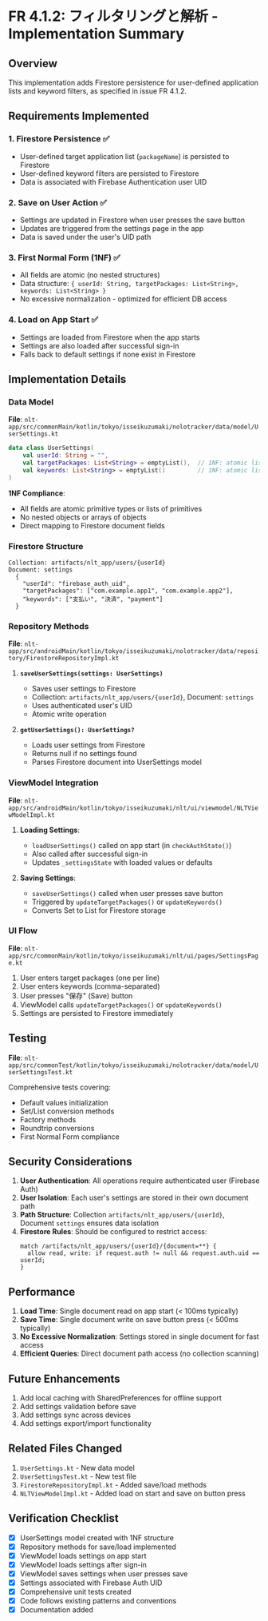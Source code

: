 # FR 4.1.2: フィルタリングと解析 - Implementation Summary

## Overview
This implementation adds Firestore persistence for user-defined application lists and keyword filters, as specified in issue FR 4.1.2.

## Requirements Implemented

### 1. Firestore Persistence ✅
- User-defined target application list (`packageName`) is persisted to Firestore
- User-defined keyword filters are persisted to Firestore
- Data is associated with Firebase Authentication user UID

### 2. Save on User Action ✅
- Settings are updated in Firestore when user presses the save button
- Updates are triggered from the settings page in the app
- Data is saved under the user's UID path

### 3. First Normal Form (1NF) ✅
- All fields are atomic (no nested structures)
- Data structure: `{ userId: String, targetPackages: List<String>, keywords: List<String> }`
- No excessive normalization - optimized for efficient DB access

### 4. Load on App Start ✅
- Settings are loaded from Firestore when the app starts
- Settings are also loaded after successful sign-in
- Falls back to default settings if none exist in Firestore

## Implementation Details

### Data Model
**File**: `nlt-app/src/commonMain/kotlin/tokyo/isseikuzumaki/nolotracker/data/model/UserSettings.kt`

```kotlin
data class UserSettings(
    val userId: String = "",
    val targetPackages: List<String> = emptyList(),  // 1NF: atomic list
    val keywords: List<String> = emptyList()         // 1NF: atomic list
)
```

**1NF Compliance**:
- All fields are atomic primitive types or lists of primitives
- No nested objects or arrays of objects
- Direct mapping to Firestore document fields

### Firestore Structure
```
Collection: artifacts/nlt_app/users/{userId}
Document: settings
  {
    "userId": "firebase_auth_uid",
    "targetPackages": ["com.example.app1", "com.example.app2"],
    "keywords": ["支払い", "決済", "payment"]
  }
```

### Repository Methods
**File**: `nlt-app/src/androidMain/kotlin/tokyo/isseikuzumaki/nolotracker/data/repository/FirestoreRepositoryImpl.kt`

1. **`saveUserSettings(settings: UserSettings)`**
   - Saves user settings to Firestore
   - Collection: `artifacts/nlt_app/users/{userId}`, Document: `settings`
   - Uses authenticated user's UID
   - Atomic write operation

2. **`getUserSettings(): UserSettings?`**
   - Loads user settings from Firestore
   - Returns null if no settings found
   - Parses Firestore document into UserSettings model

### ViewModel Integration
**File**: `nlt-app/src/androidMain/kotlin/tokyo/isseikuzumaki/nlt/ui/viewmodel/NLTViewModelImpl.kt`

1. **Loading Settings**:
   - `loadUserSettings()` called on app start (in `checkAuthState()`)
   - Also called after successful sign-in
   - Updates `_settingsState` with loaded values or defaults

2. **Saving Settings**:
   - `saveUserSettings()` called when user presses save button
   - Triggered by `updateTargetPackages()` or `updateKeywords()`
   - Converts Set to List for Firestore storage

### UI Flow
**File**: `nlt-app/src/commonMain/kotlin/tokyo/isseikuzumaki/nlt/ui/pages/SettingsPage.kt`

1. User enters target packages (one per line)
2. User enters keywords (comma-separated)
3. User presses "保存" (Save) button
4. ViewModel calls `updateTargetPackages()` or `updateKeywords()`
5. Settings are persisted to Firestore immediately

## Testing
**File**: `nlt-app/src/commonTest/kotlin/tokyo/isseikuzumaki/nolotracker/data/model/UserSettingsTest.kt`

Comprehensive tests covering:
- Default values initialization
- Set/List conversion methods
- Factory methods
- Roundtrip conversions
- First Normal Form compliance

## Security Considerations

1. **User Authentication**: All operations require authenticated user (Firebase Auth)
2. **User Isolation**: Each user's settings are stored in their own document path
3. **Path Structure**: Collection `artifacts/nlt_app/users/{userId}`, Document `settings` ensures data isolation
4. **Firestore Rules**: Should be configured to restrict access:
   ```
   match /artifacts/nlt_app/users/{userId}/{document=**} {
     allow read, write: if request.auth != null && request.auth.uid == userId;
   }
   ```

## Performance

1. **Load Time**: Single document read on app start (< 100ms typically)
2. **Save Time**: Single document write on save button press (< 500ms typically)
3. **No Excessive Normalization**: Settings stored in single document for fast access
4. **Efficient Queries**: Direct document path access (no collection scanning)

## Future Enhancements

1. Add local caching with SharedPreferences for offline support
2. Add settings validation before save
3. Add settings sync across devices
4. Add settings export/import functionality

## Related Files Changed

1. `UserSettings.kt` - New data model
2. `UserSettingsTest.kt` - New test file
3. `FirestoreRepositoryImpl.kt` - Added save/load methods
4. `NLTViewModelImpl.kt` - Added load on start and save on button press

## Verification Checklist

- [x] UserSettings model created with 1NF structure
- [x] Repository methods for save/load implemented
- [x] ViewModel loads settings on app start
- [x] ViewModel loads settings after sign-in
- [x] ViewModel saves settings when user presses save
- [x] Settings associated with Firebase Auth UID
- [x] Comprehensive unit tests created
- [x] Code follows existing patterns and conventions
- [x] Documentation added
